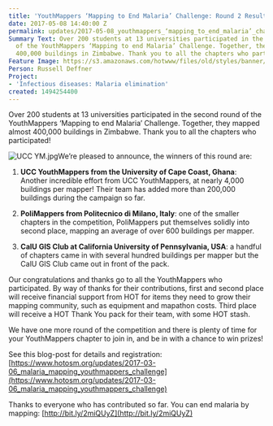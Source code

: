 ```yaml
---
title: 'YouthMappers ‘Mapping to End Malaria’ Challenge: Round 2 Results'
date: 2017-05-08 14:40:00 Z
permalink: updates/2017-05-08_youthmappers_‘mapping_to_end_malaria’_challenge_round_2_results
Summary Text: Over 200 students at 13 universities participated in the second round
  of the YouthMappers ‘Mapping to end Malaria’ Challenge. Together, they mapped almost
  400,000 buildings in Zimbabwe. Thank you to all the chapters who participated!
Feature Image: https://s3.amazonaws.com/hotwww/files/old/styles/banner/public/UCC+YM.jpg
Person: Russell Deffner
Project:
- 'Infectious diseases: Malaria elimination'
created: 1494254400
---
```


Over 200 students at 13 universities participated in the second round of the YouthMappers ‘Mapping to end Malaria’ Challenge. Together, they mapped almost 400,000 buildings in Zimbabwe. Thank you to all the chapters who participated!

![UCC YM.jpg](https://cdn.hotosm.org/website/UCC+YM.jpg)We’re pleased to announce, the winners of this round are:

1. **UCC YouthMappers from the University of Cape Coast, Ghana**: Another incredible effort from UCC YouthMappers, at nearly 4,000 buildings per mapper! Their team has added more than 200,000 buildings during the campaign so far.

2. **PoliMappers from Politecnico di Milano, Italy**: one of the smaller chapters in the competition, PoliMappers put themselves solidly into second place, mapping an average of over 600 buildings per mapper.

3. **CalU GIS Club at California University of Pennsylvania, USA**: a handful of chapters came in with several hundred buildings per mapper but the CalU GIS Club came out in front of the pack.

Our congratulations and thanks go to all the YouthMappers who participated. By way of thanks for their contributions, first and second place will receive financial support from HOT for items they need to grow their mapping community, such as equipment and mapathon costs. Third place will receive a HOT Thank You pack for their team, with some HOT stash.

We have one more round of the competition and there is plenty of time for your YouthMappers chapter to join in, and be in with a chance to win prizes!

See this blog-post for details and registration: [https://www.hotosm.org/updates/2017-03-06_malaria_mapping_youthmappers_challenge](https://www.hotosm.org/updates/2017-03-06_malaria_mapping_youthmappers_challenge)

Thanks to everyone who has contributed so far. You can end malaria by mapping: [http://bit.ly/2miQUyZ](http://bit.ly/2miQUyZ)